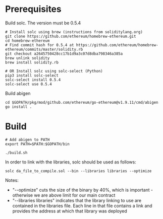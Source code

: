 # Prerequisites
Build solc. The version must be 0.5.4
```shell
# Install solc using brew (instructions from soliditylang.org)
git clone https://github.com/ethereum/homebrew-ethereum.git
cd homebrew-ethereum
# Find commit hash for 0.5.4 at https://github.com/ethereum/homebrew-ethereum/commits/master/solidity.rb
git checkout a2645750428cc17b1d9a3c07d8dba798346a385a
brew unlink solidity
brew install solidity.rb

# OR Install solc using solc-select (Python)
pip3 install solc-select
solc-select install 0.5.4
solc-select use 0.5.4
```

Build abigen
```shell
cd $GOPATH/pkg/mod/github.com/ethereum/go-ethereum@v1.9.11/cmd/abigen
go install .
```

# Build
```shell
# Add abigen to PATH
export PATH=$PATH:$GOPATH/bin

./build.sh
```



In order to link with the libraries, solc should be used as follows:
```
solc da_file_to_compile.sol --bin --libraries libraries --optimize
```

Notes:
* "--optimize" cuts the size of the binary by 40%, which is important - otherwise we are above limit for our main contract
* "--libraries libraries" indicates that the library linking to use are contained in the libraries file. Each line in that file contains a link and provides the address at which that library was deployed
